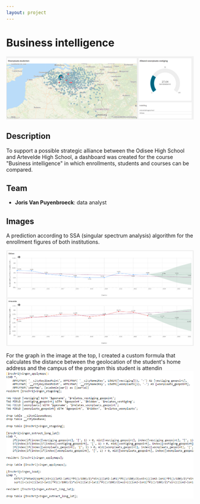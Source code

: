 ```yaml
--- 
layout: project
---
```


# Business intelligence

![Business intelligence](afstand_weergave.png)

## Description
To support a possible strategic alliance between the Odisee High School and Artevelde High School, a dashboard was created for the course "Business intelligence" in which enrollments, students and courses can be compared.
## Team
- **Joris Van Puyenbroeck**: data analyst

## Images

A prediction according to SSA (singular spectrum analysis) algorithm for the enrollment figures of both institutions.

![Business intelligence](predictie.png)

For the graph in the image at the top, I created a custom formula that calculates the distance between the geolocation of the student's home address and the campus of the program this student is attendin
![Business intelligence](berekening_afstandwoon_studie.png)


